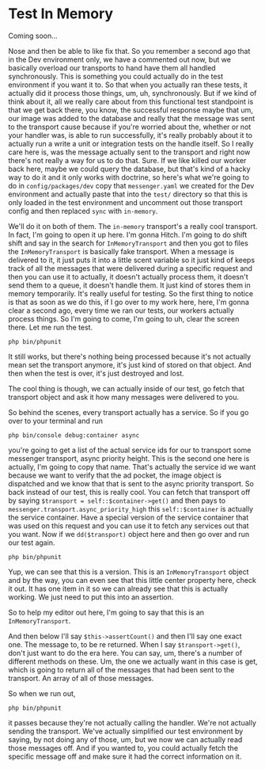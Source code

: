 # Test In Memory

Coming soon...

Nose and then be able to like fix that. So you remember a second ago that in the Dev
environment only, we have a commented out now, but we basically overload our
transports to hand have them all handled synchronously. This is something you could
actually do in the test environment if you want it to. So that when you actually ran
these tests, it actually did it process those things, um, uh, synchronously. But if
we kind of think about it, all we really care about from this functional test
standpoint is that we get back there, you know, the successful response maybe that
um, our image was added to the database and really that the message was sent to the
transport cause because if you're worried about the, whether or not your handler was,
is able to run successfully, it's really probably about it to actually run a write a
unit or integration tests on the handle itself. So I really care here is, was the
message actually sent to the transport and right now there's not really a way for us
to do that. Sure. If we like killed our worker back here, maybe we could query the
database, but that's kind of a hacky way to do it and it only works with doctrine, so
here's what we're going to do in `config/packages/dev` copy that `messenger.yaml` we
created for the Dev environment and actually paste that into the `test/` directory so
that this is only loaded in the test environment and uncomment out those transport
config and then replaced `sync` with `in-memory`.

We'll do it on both of them. The `in-memory` transport's a really cool transport. In
fact, I'm going to open it up here. I'm gonna Hitch. I'm going to do shift shift and
say in the search for `InMemoryTransport` and then you got to files the `InMemoryTransport`
 is basically fake transport. When a message is delivered to it, it just
puts it into a little scent variable so it just kind of keeps track of all the
messages that were delivered during a specific request and then you can use it to
actually, it doesn't actually process them, it doesn't send them to a queue, it
doesn't handle them. It just kind of stores them in memory temporarily. It's really
useful for testing. So the first thing to notice is that as soon as we do this, if I
go over to my work here, here, I'm gonna clear a second ago, every time we ran our
tests, our workers actually process things. So I'm going to come, I'm going to uh,
clear the screen there. Let me run the test. 

```terminal-silent
php bin/phpunit
```

It still works, but there's nothing
being processed because it's not actually mean set the transport anymore, it's just
kind of stored on that object. And then when the test is over, it's just destroyed
and lost.

The cool thing is though, we can actually inside of our test, go fetch that transport
object and ask it how many messages were delivered to you.

So behind the scenes, every transport actually has a service. So if you go over to
your terminal and run 

```terminal
php bin/console debug:container async
```

you're going to get a
list of the actual service ids for our to transport some messenger transport, async
priority height. This is the second one here is actually, I'm going to copy that
name. That's actually the service id we want because we want to verify that the ad
pocket, the image object is dispatched and we know that that is sent to the async
priority transport. So back instead of our test, this is really cool. You can fetch
that transport off by saying `$transport = self::$container->get()` and then
pays to `messenger.transport.async_priority_high` this `self::$container`
is actually the service container. Have a special version of the service
container that was used on this request and you can use it to fetch any services out
that you want. Now if we `dd($transport)` object here and then go over and run our
test again. 

```terminal-silent
php bin/phpunit
```

Yup, we can see that this is a version. This is an `InMemoryTransport`
object and by the way, you can even see that this little center property here, check
it out. It has one item in it so we can already see that this is actually working. We
just need to put this into an assertion.

So to help my editor out here, I'm going to say that this is an `InMemoryTransport`.

And then below I'll say `$this->assertCount()` and then I'll say one exact one. The
message to, to be re returned. When I say `$transport->get()`, don't just want to do the
era here. You can say, um, there's a number of different methods on these. Um, the
one we actually want in this case is get, which is going to return all of the
messages that had been sent to the transport. An array of all of those messages.

So when we run out, 

```terminal-silent
php bin/phpunit
```

it passes because they're not actually calling the handler. We're
not actually sending the transport. We've actually simplified our test environment by
saying, by not doing any of those, um, but we now we can actually read those messages
off. And if you wanted to, you could actually fetch the specific message off and make
sure it had the correct information on it.